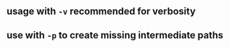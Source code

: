 
## usage with `-v` recommended for verbosity

## use with `-p` to create missing intermediate paths